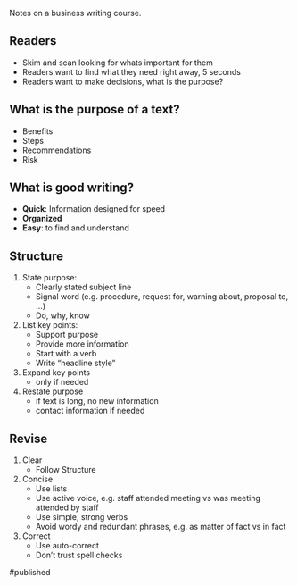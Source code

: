 Notes on a business writing course.

## Readers
- Skim and scan looking for whats important for them
- Readers want to find what they need right away, 5 seconds
- Readers want to make decisions, what is the purpose?

## What is the purpose of a text?
- Benefits
- Steps
- Recommendations
- Risk

## What is good writing?
- **Quick**: Information designed for speed
- **Organized**
- **Easy**: to find and understand

## Structure
1. State purpose:
    - Clearly stated subject line
    - Signal word (e.g. procedure, request for, warning about, proposal to, …)
    - Do, why, know
2. List key points:
    - Support purpose
    - Provide more information 
    - Start with a verb 
    - Write “headline style”
3. Expand key points 
    - only if needed
4. Restate purpose
    - if text is long, no new information
    - contact information if needed

## Revise
1. Clear
    - Follow Structure
2. Concise
    - Use lists
    - Use active voice, e.g. staff attended meeting vs was meeting attended by staff 
    - Use simple, strong verbs
    - Avoid wordy and redundant phrases, e.g. as matter of fact vs in fact
3. Correct 
    - Use auto-correct
    - Don’t trust spell checks

#published